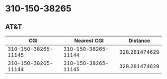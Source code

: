# 310-150-38265
## AT&T


| CGI | Nearest CGI | Distance |
|-----|-------------|----------|
| 310-150-38265-11145 | 310-150-38265-11144 | 328.281474629 |
| 310-150-38265-11144 | 310-150-38265-11145 | 328.281474629 |
